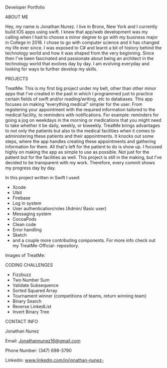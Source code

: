 Developer Portfolio

ABOUT ME

Hey, my name is Jonathan Nunez. I live in Bronx, New York and I currently build IOS apps using swift. I knew that app/web development was my calling when I had to choose a minor degree to go with my business major in College in 2018. I chose to go with computer science and it has changed my life ever since. I was exposed to C# and learnt a bit of history behind the technology world and how it was shaped from the very beginning. Since then I've been fascinated and passionate about being an architect in the technology world that evolves day by day. I am evolving everyday and looking for ways to further develop my skills. 

PROJECTS

TreatMe: This is my first big project under my belt, other than other minor apps that I’ve created in the past in which I programmed just to practice certain fields of swift and/or reading/writing, etc to databases. This app focuses on making “everything medical” simpler for the user. From registering your appointment with the required information tailored to the medical facility, to reminders with notifications. For example: reminders for going a jog on weekdays in the morning or medications that you might need to take whether it be daily, weekly, or biweekly. TreatMe brings advantages to not only the patients but also to the medical facilities when it comes to administering these patients and their appointments. It knocks out some steps, where the app handles creating these appointments and gathering information for them. All that's left for the patient to do is show up. I focused highly on making the app as simple to use as possible. Not just for the patient but for the facilities as well. This project is still in the making, but I’ve decided to be transparent with my work. Therefore, every commit shows my progress day by day.

In this project written in Swift I used:
- Xcode
- UIkit
- Firebase
- Log in system
- User authentication/roles (Admin/ Basic user)
- Messaging system
- CocoaPods
- Clean code
- Error handling
- Sketch 
- and a couple more contributing components. For more info check out my TreatMe-Official- repository. 


Images of TreatMe:




CODING CHALLENGES

- Fizzbuzz
- Two Number Sum
- Validate Subsequence
- Sorted Squared Array
- Tournament winner (competitions of teams, return winning team)
- Binary Search
- Reverse LinkedList
- Invert Binary Tree



CONTACT INFO

Jonathan Nunez

Email: Jonathannunez16@gmail.com

Phone Number: (347) 698-3790

Linkedin: www.linkedin.com/in/jonathan-nunez-
